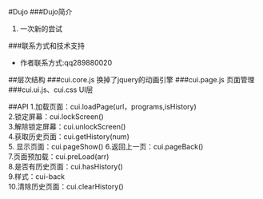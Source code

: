 #Dujo
###Dujo简介

1. 一次新的尝试

###联系方式和技术支持

+ 作者联系方式:qq289880020

##层次结构
###cui.core.js  换掉了jquery的动画引擎
###cui.page.js  页面管理
###cui.ui.js、cui.css UI层

##API
1.加载页面：cui.loadPage(url，programs,isHistory)                                       
2.锁定屏幕：cui.lockScreen()                                                                          
3.解除锁定屏幕：cui.unlockScreen()                                                               
4.获取历史页面：cui.getHistory(num)                                                           
5. 显示页面：cui.pageShow()
6.返回上一页：cui.pageBack()                                                                        
7.页面预加载：cui.preLoad(arr)                                                                      
8.是否有历史页面：cui.hasHistory()                                                                    
9.样式：cui-back                                                                                              
10.清除历史页面：cui.clearHistory()  
